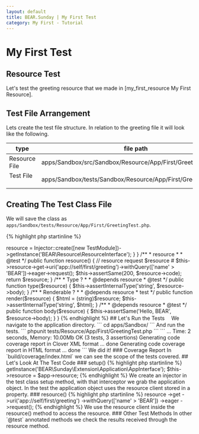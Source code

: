 ```yaml
---
layout: default
title: BEAR.Sunday | My First Test
category: My First - Tutorial
--- 
```


# My First Test

## Resource Test 

Let's test the greeting resource that we made in [my_first_resource My First Resource].

## Test File Arrangement 

Lets create the test file structure. In relation to the greeting file it will look like the following.

| type          | file path |
|---------------|----------------------------------------------------------------|
| Resource File | apps/Sandbox/src/Sandbox/Resource/App/First/GreetingTest.php   |
| Test File   　| apps/Sandbox/tests/Sandbox/Resource/App/First/GreetingTest.php |

## Creating The Test Class File 

We will save the class as `apps/Sandbox/tests/Resource/App/First/GreetingTest.php`.

{% highlight php startinline %}
<?php
namespace Sandbox\tests\Resource\App\Blog;

use Sandbox\Module\TestModule;
use Ray\Di\Injector;

class GreetingTest extends \PHPUnit_Framework_TestCase
{
    /**
     * @var BEAR\Resource\ResourceInterface
     */
    private $resource;

    protected function setUp()
    {
        parent::setUp();
        $this->resource = Injector::create([new TestModule])->getInstance('BEAR\Resource\ResourceInterface');
        }
    }

    /**
     * resource
     *
     * @test
     */
    public function resource()
    {
        // resource request
        $resource # $this->resource->get->uri('app://self/first/greeting')->withQuery(['name' > 'BEAR'])->eager->request();
        $this->assertSame(200, $resource->code);

        return $resource;
    }

    /**
     * Type ?
     *
     * @depends resource
     * @test
     */
    public function type($resource)
    {
        $this->assertInternalType('string', $resource->body);
    }

    /**
     * Renderable ?
     *
     * @depends resource
     * test
     */
    public function render($resource)
    {
        $html = (string)$resource;
        $this->assertInternalType('string', $html);
    }

    /**
     * @depends resource
     * @test
     */
    public function body($resource)
    {
        $this->assertSame('Hello, BEAR', $resource->body);
    }
}
{% endhighlight %}

## Let's Run the Tests　


We navigate to the application directory.

```
cd apps/Sandbox/
```

And run the tests.
```
phpunit tests/Resource/App/First/GreetingTest.php
```

```
...

Time: 2 seconds, Memory: 10.00Mb

OK (3 tests, 3 assertions)

Generating code coverage report in Clover XML format ... done

Generating code coverage report in HTML format ... done
```
We did it!

### Coverage Report 

In `build/coverage/index.html` we can see the scope of the tests covered.

## Let's Look At The Test Code 

### setup() 
{% highlight php startinline %}
<?php
$injector = Injector::create([new TestModule]);
$app = $injector->getInstance('BEAR\Sunday\Extension\Application\AppInterface');
$this->resource = $app->resource;
{% endhighlight %}

We create an injector in the test class setup method, with that interceptor we grab the application object.
In the test the application object uses the resource client stored in a property.

### resource()

{% highlight php startinline %}
<?php
$this
    ->resource
    ->get
    ->uri('app://self/first/greeting')
    ->withQuery(['name' > 'BEAR'])
    ->eager
    ->request();

{% endhighlight %}
We use the resource client inside the resource() method to access the resource.

### Other Test Methods 
In other `@test` annotated methods we check the results received through the resource method.